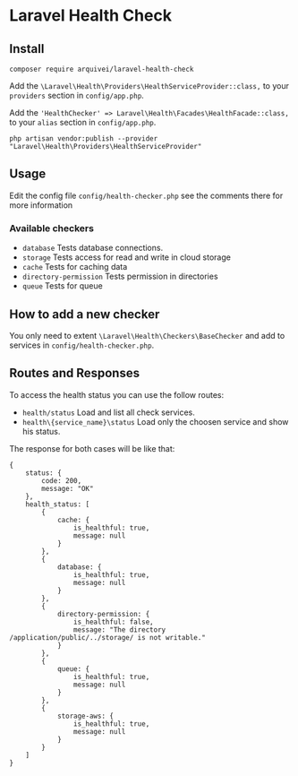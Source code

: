 # Laravel Health Check

## Install

	composer require arquivei/laravel-health-check

Add the `\Laravel\Health\Providers\HealthServiceProvider::class,` to your `providers` section in `config/app.php`.

Add the `'HealthChecker' => Laravel\Health\Facades\HealthFacade::class,` to your `alias` section in `config/app.php`.

	php artisan vendor:publish --provider "Laravel\Health\Providers\HealthServiceProvider"

## Usage
Edit the config file `config/health-checker.php` see the comments there for more information

### Available checkers
- `database` Tests database connections.
- `storage` Tests access for read and write in cloud storage
- `cache` Tests for caching data
- `directory-permission` Tests permission in directories
- `queue` Tests for queue

## How to add a new checker
You only need to extent `\Laravel\Health\Checkers\BaseChecker` and add to services in `config/health-checker.php`.


## Routes and Responses

To access the health status you can use the follow routes:

- `health/status` Load and list all check services.
- `health\{service_name}\status` Load only the choosen service and show his status. 

The response for both cases will be like that:

```
{
    status: {
        code: 200,
        message: "OK"
    },
    health_status: [
        {
            cache: {
                is_healthful: true,
                message: null
            }
        },
        {
            database: {
                is_healthful: true,
                message: null
            }
        },
        {
            directory-permission: {
                is_healthful: false,
                message: "The directory /application/public/../storage/ is not writable."
            }
        },
        {
            queue: {
                is_healthful: true,
                message: null
            }
        },
        {
            storage-aws: {
                is_healthful: true,
                message: null
            }
        }
    ]
}
```







